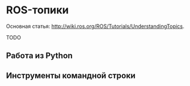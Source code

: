 # ROS-топики

Основная статья: http://wiki.ros.org/ROS/Tutorials/UnderstandingTopics.

TODO

## Работа из Python

## Инструменты командной строки
